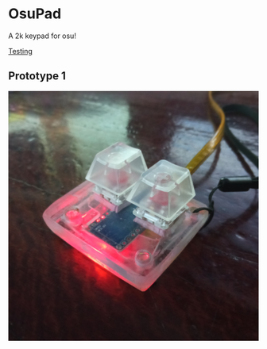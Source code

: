# OsuPad
 A 2k keypad for osu!
 
 [Testing](https://youtu.be/cbt6duyYUWE)
 
 ## Prototype 1
<p align="center">
   <img src="prototype.png" width="600px">
</p>

